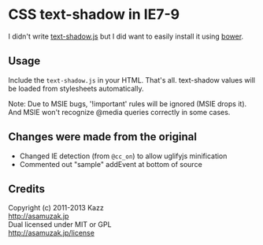 CSS text-shadow in IE7-9
========================

I didn't write [text-shadow.js](http://asamuzak.jp/test/textshadow_test_ie_en) 
but I did want to easily install it using [bower](http://twitter.github.io/bower/).

Usage
-----
Include the `text-shadow.js` in your HTML. That's all. text-shadow values will be loaded from stylesheets automatically.

Note: Due to MSIE bugs, '!important' rules will be ignored (MSIE drops it). And MSIE won't recognize @media queries correctly in some cases.

Changes were made from the original
-----------------------------------
  - Changed IE detection (from `@cc_on`) to allow uglifyjs minification
  - Commented out "sample" addEvent at bottom of source

Credits
-------
Copyright (c) 2011-2013 Kazz  
http://asamuzak.jp  
Dual licensed under MIT or GPL  
<http://asamuzak.jp/license>
